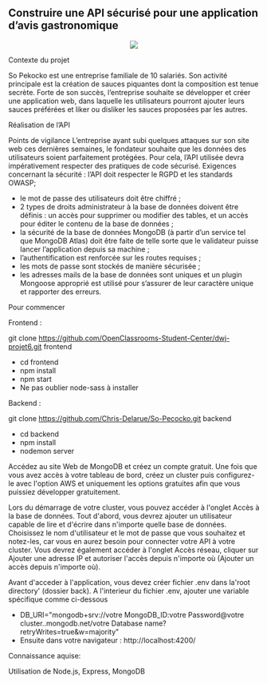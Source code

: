 ##                           Construire une API sécurisé pour une application d’avis gastronomique


 <p align="center">
  <img src="https://user-images.githubusercontent.com/73162047/119232661-4f636f00-bb26-11eb-9f34-a135d8c71008.png"/>
  </p>


Contexte du projet

So Pekocko est une entreprise familiale de 10 salariés. Son activité principale est la création
de sauces piquantes dont la composition est tenue secrète. Forte de son succès, l’entreprise
souhaite se développer et créer une application web, dans laquelle les utilisateurs pourront
ajouter leurs sauces préférées et liker ou disliker les sauces proposées par les autres.



Réalisation de l’API

Points de vigilance
L’entreprise ayant subi quelques attaques sur son site web ces dernières semaines, le
fondateur souhaite que les données des utilisateurs soient parfaitement protégées.
Pour cela, l’API utilisée devra impérativement respecter des pratiques de code sécurisé.
Exigences concernant la sécurité :
l’API doit respecter le RGPD et les standards OWASP;
* le mot de passe des utilisateurs doit être chiffré ;
*  2 types de droits administrateur à la base de données doivent être définis : un accès
pour supprimer ou modifier des tables, et un accès pour éditer le contenu de la base
de données ;
* la sécurité de la base de données MongoDB (à partir d’un service tel que MongoDB
Atlas) doit être faite de telle sorte que le validateur puisse lancer l’application depuis
sa machine ;
* l’authentification est renforcée sur les routes requises ;
* les mots de passe sont stockés de manière sécurisée ;
* les adresses mails de la base de données sont uniques et un plugin Mongoose
approprié est utilisé pour s’assurer de leur caractère unique et rapporter des erreurs.



Pour commencer 

Frontend :

git clone https://github.com/OpenClassrooms-Student-Center/dwj-projet6.git frontend
* cd frontend
* npm install
* npm start
* Ne pas oublier node-sass à installer


Backend :

git clone https://github.com/Chris-Delarue/So-Pecocko.git backend
* cd backend
* npm install
* nodemon server

Accédez au site Web de MongoDB et créez un compte gratuit. Une fois que vous avez accès à votre tableau de bord, créez un cluster puis configurez-le avec l'option AWS et uniquement les options gratuites afin que vous puissiez développer gratuitement.

Lors du démarrage de votre cluster, vous pouvez accéder à l'onglet Accès à la base de données. Tout d'abord, vous devrez ajouter un utilisateur capable de lire et d'écrire dans n'importe quelle base de données. Choisissez le nom d'utilisateur et le mot de passe que vous souhaitez et notez-les, car vous en aurez besoin pour connecter votre API à votre cluster. Vous devrez également accéder à l'onglet Accès réseau, cliquer sur Ajouter une adresse IP et autoriser l'accès depuis n'importe où (Ajouter un accès depuis n'importe où).

Avant d'acceder à l'application, vous devez créer fichier .env dans la'root directory' (dossier back).
A l'interieur du fichier .env, ajouter une variable spécifique comme ci-dessous

* DB_URI="mongodb+srv://votre MongoDB_ID:votre Password@votre cluster..mongodb.net/votre Database name?retryWrites=true&w=majority"
* Ensuite dans votre navigateur : http://localhost:4200/



Connaissance aquise:

Utilisation de Node.js, Express, MongoDB
